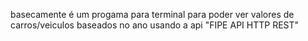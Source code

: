 basecamente é um progama para terminal para poder ver valores de carros/veiculos baseados no ano 
usando a api "FIPE API HTTP REST"
